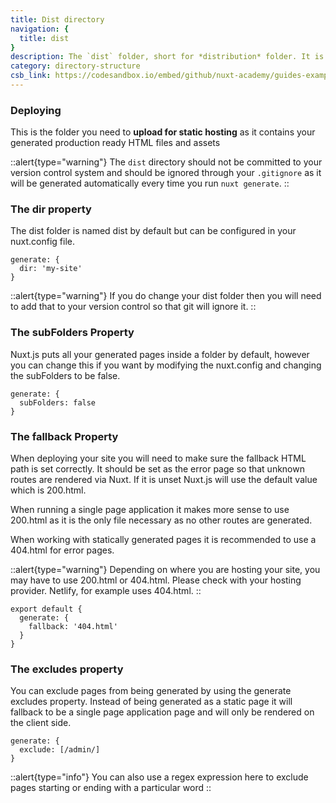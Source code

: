 ```yaml
---
title: Dist directory
navigation: {
  title: dist
}
description: The `dist` folder, short for *distribution* folder. It is dynamically generated when using the `nuxt generate` commands and includes the generated production ready HTML files and assets that are necessary to deploy and run your statically generated Nuxt.js application.
category: directory-structure
csb_link: https://codesandbox.io/embed/github/nuxt-academy/guides-examples/tree/master/04_directory_structure/05_dist?fontsize=14&hidenavigation=1&theme=dark
---
```


### Deploying

This is the folder you need to **upload for static hosting** as it contains your generated production ready HTML files and assets

::alert{type="warning"}
The `dist` directory should not be committed to your version control system and should be ignored through your `.gitignore` as it will be generated automatically every time you run `nuxt generate`.
::

### The dir property

The dist folder is named dist by default but can be configured in your nuxt.config file.

```js{}[nuxt.config.js]
generate: {
  dir: 'my-site'
}
```

::alert{type="warning"}
If you do change your dist folder then you will need to add that to your version control so that git will ignore it.
::

### The subFolders Property

Nuxt.js puts all your generated pages inside a folder by default, however you can change this if you want by modifying the nuxt.config and changing the subFolders to be false.

```js{}[nuxt.config.js]
generate: {
  subFolders: false
}
```

### The fallback Property

When deploying your site you will need to make sure the fallback HTML path is set correctly. It should be set as the error page so that unknown routes are rendered via Nuxt. If it is unset Nuxt.js will use the default value which is 200.html.

When running a single page application it makes more sense to use 200.html as it is the only file necessary as no other routes are generated.

When working with statically generated pages it is recommended to use a 404.html for error pages.

::alert{type="warning"}
Depending on where you are hosting your site, you may have to use 200.html or 404.html. Please check with your hosting provider. Netlify, for example uses 404.html.
::

```js{}[nuxt.config.js]
export default {
  generate: {
    fallback: '404.html'
  }
}
```

### The excludes property

You can exclude pages from being generated by using the generate excludes property. Instead of being generated as a static page it will fallback to be a single page application page and will only be rendered on the client side.

```js{}[nuxt.config.js]
generate: {
  exclude: [/admin/]
}
```

::alert{type="info"}
You can also use a regex expression here to exclude pages starting or ending with a particular word
::
